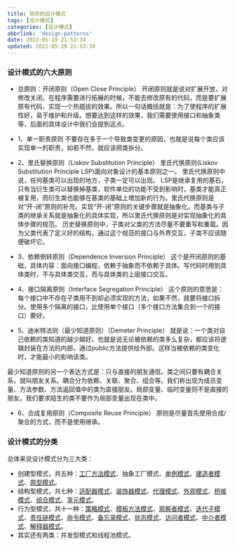```yaml
---
title: 软件的设计模式
tags: [设计模式]
categories: [设计模式]
abbrlink: 'design-patterns'
date: 2022-05-19 21:53:34
updated: 2022-05-19 21:53:34
---
```



### 设计模式的六大原则
- 总原则：开闭原则（Open Close Principle）
开闭原则就是说对扩展开放，对修改关闭。在程序需要进行拓展的时候，不能去修改原有的代码，而是要扩展原有代码，实现一个热插拔的效果。所以一句话概括就是：为了使程序的扩展性好，易于维护和升级。想要达到这样的效果，我们需要使用接口和抽象类等，后面的具体设计中我们会提到这点。

- 1、单一职责原则
不要存在多于一个导致类变更的原因，也就是说每个类应该实现单一的职责，如若不然，就应该把类拆分。

- 2、里氏替换原则（Liskov Substitution Principle）
里氏代换原则(Liskov Substitution Principle LSP)面向对象设计的基本原则之一。 里氏代换原则中说，任何基类可以出现的地方，子类一定可以出现。 LSP是继承复用的基石，只有当衍生类可以替换掉基类，软件单位的功能不受到影响时，基类才能真正被复用，而衍生类也能够在基类的基础上增加新的行为。里氏代换原则是对“开-闭”原则的补充。实现“开-闭”原则的关键步骤就是抽象化。而基类与子类的继承关系就是抽象化的具体实现，所以里氏代换原则是对实现抽象化的具体步骤的规范。
历史替换原则中，子类对父类的方法尽量不要重写和重载。因为父类代表了定义好的结构，通过这个规范的接口与外界交互，子类不应该随便破坏它。

- 3、依赖倒转原则（Dependence Inversion Principle）
这个是开闭原则的基础，具体内容：面向接口编程，依赖于抽象而不依赖于具体。写代码时用到具体类时，不与具体类交互，而与具体类的上层接口交互。

- 4、接口隔离原则（Interface Segregation Principle）
这个原则的意思是：每个接口中不存在子类用不到却必须实现的方法，如果不然，就要将接口拆分。使用多个隔离的接口，比使用单个接口（多个接口方法集合到一个的接口）要好。

- 5、迪米特法则（最少知道原则）（Demeter Principle）
就是说：一个类对自己依赖的类知道的越少越好。也就是说无论被依赖的类多么复杂，都应该将逻辑封装在方法的内部，通过public方法提供给外部。这样当被依赖的类变化时，才能最小的影响该类。

最少知道原则的另一个表达方式是：只与直接的朋友通信。类之间只要有耦合关系，就叫朋友关系。耦合分为依赖、关联、聚合、组合等。我们称出现为成员变量、方法参数、方法返回值中的类为直接朋友。局部变量、临时变量则不是直接的朋友。我们要求陌生的类不要作为局部变量出现在类中。

- 6、合成复用原则（Composite Reuse Principle）
原则是尽量首先使用合成/聚合的方式，而不是使用继承。
  
### 设计模式的分类
总体来说设计模式分为三大类：
- 创建型模式，共五种：<a href="simple-factory-pattern.html" target="_blank">工厂方法模式</a>、抽象工厂模式、<a href="singleton-pattern.html" target="_blank">单例模式</a>、<a href="builder-pattern.html" target="_blank">建造者模式</a>、<a href="prototype-pattern.html" target="_blank">原型模式</a>。
- 结构型模式，共七种：<a href="adapter-pattern.html" target="_blank">适配器模式</a>、<a href="decorator-pattern.html" target="_blank">装饰器模式</a>、<a href="proxy-pattern.html" target="_blank">代理模式</a>、<a href="facade-pattern.html" target="_blank">外观模式</a>、<a href="bridge-pattern.html" target="_blank">桥接模式</a>、<a href="composite-pattern.html" target="_blank">组合模式</a>、<a href="flyweight-pattern.html" target="_blank">享元模式</a>。
- 行为型模式，共十一种：<a href="strategy-pattern.html" target="_blank">策略模式</a>、<a href="template-method-pattern.html" target="_blank">模板方法模式</a>、<a href="observer-pattern.html" target="_blank">观察者模式</a>、<a href="iterator-pattern.html" target="_blank">迭代子模式</a>、<a href="chain-of-responsibility-pattern.html" target="_blank">责任链模式</a>、<a href="command-pattern.html" target="_blank">命令模式</a>、<a href="memento-pattern.html" target="_blank">备忘录模式</a>、<a href="state-pattern.html" target="_blank">状态模式</a>、<a href="visitor-pattern.html" target="_blank">访问者模式</a>、<a href="mediator-pattern.html" target="_blank">中介者模式</a>、<a href="interpreter-pattern.html" target="_blank">解释器模式</a>。
- 其实还有两类：并发型模式和线程池模式。